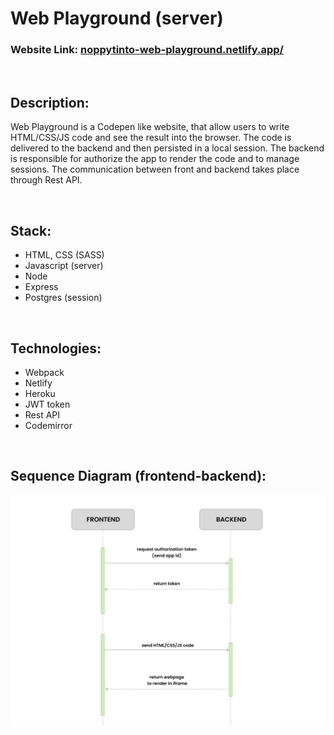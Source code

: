 # Web Playground (server)

### Website Link: [noppytinto-web-playground.netlify.app/](https://noppytinto-web-playground.netlify.app)

<br/>

## Description:

Web Playground is a Codepen like website, that allow users to write HTML/CSS/JS code and see the result into the browser.
The code is delivered to the backend and then persisted in a local session. The backend is responsible for authorize the app to render the code and to manage sessions.
The communication between front and backend takes place through Rest API.

<br/>

## Stack:

- HTML, CSS (SASS)
- Javascript
(server)
- Node
- Express
- Postgres (session)

<br/>

## Technologies:

- Webpack
- Netlify
- Heroku
- JWT token
- Rest API
- Codemirror

<br/>

## Sequence Diagram (frontend-backend):

![sequence diagram frontend-backend](./md-assets/sequence-diagram.png)
